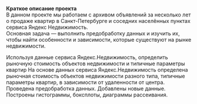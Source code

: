 <b>Краткое описание проекта </b>
<br>
В данном проекте мы работаем с архивом объявлений за несколько лет о продаже квартир в Санкт-Петербурге и соседних населённых пунктах сервиса Яндекс Недвижимость.
<br>
Основная задача — выполнить предобработку данных и изучить их, чтобы найти особенности и зависимости, которые существуют на рынке недвижимости.

Используя данные сервиса Яндекс.Недвижимость, определить рыночную стоимость объектов недвижимости и типичные параметры квартир
На основе данных сервиса Яндекс.Недвижимость определена рыночная стоимость
объектов недвижимости разного типа, типичные параметры квартир, в зависимости от
удаленности от центра. Проведена предобработка данных. Добавлены новые данные.
Построены гистограммы, боксплоты, диаграммы рассеивания.
